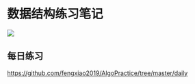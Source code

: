 # 数据结构练习笔记
 ![](./Snorlax.png)
## 每日练习

https://github.com/fengxiao2019/AlgoPractice/tree/master/daily
